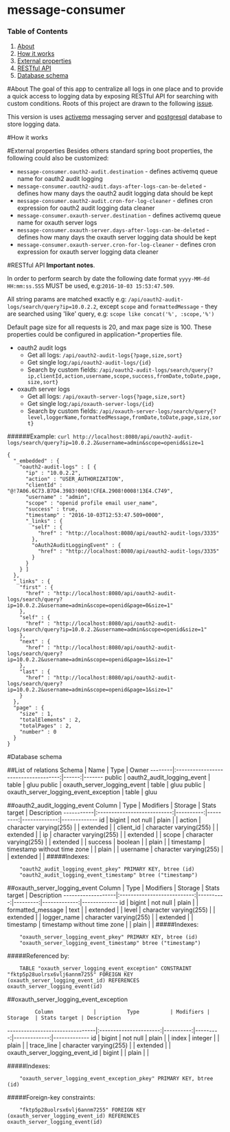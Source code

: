# message-consumer
### Table of Contents 
1. [About](https://github.com/GluuFederation/message-consumer#about)
2. [How it works](https://github.com/GluuFederation/message-consumer#how-it-works)
2. [External properties](https://github.com/GluuFederation/message-consumer#external-properties)
3. [RESTful API](https://github.com/GluuFederation/message-consumer#restful-api)
4. [Database schema](https://github.com/GluuFederation/message-consumer#database-schema)

#About
The goal of this app to centralize all logs in one place and to provide a quick access to logging data by exposing RESTful API for searching with custom conditions. Roots of this project are drawn to the following [issue](https://github.com/GluuFederation/oxAuth/issues/307).

This version is uses [activemq](http://activemq.apache.org/) messaging server and [postgresql](https://www.postgresql.org/) database to store logging data.

#How it works

#External properties
 Besides others standard spring boot properties, the following could also be customized:
 * `message-consumer.oauth2-audit.destination` - defines activemq queue name for oauth2 audit logging
 * `message-consumer.oauth2-audit.days-after-logs-can-be-deleted` - defines how many days the oauth2 audit logging data should be kept
 * `message-consumer.oauth2-audit.cron-for-log-cleaner` - defines cron expression for oauth2 audit logging data cleaner
 * `message-consumer.oxauth-server.destination` - defines activemq queue name for oxauth server logs
 * `message-consumer.oxauth-server.days-after-logs-can-be-deleted` - defines how many days the oxauth server logging data should be kept
 * `message-consumer.oxauth-server.cron-for-log-cleaner` - defines cron expression for oxauth server logging data cleaner
 
#RESTful API
**Important notes**.

In order to perform search by date the following date format `yyyy-MM-dd HH:mm:ss.SSS` MUST be used, e.g:`2016-10-03 15:53:47.509`.

All string params are matched exactly e.g: `/api/oauth2-audit-logs/search/query?ip=10.0.2.2`, except `scope` and `formattedMessage` - they are searched using 'like' query, e.g: `scope like concat('%', :scope,'%')`

Default page size for all requests is 20, and max page size is 100. These properties could be configured in application-*.properties file.

* oauth2 audit logs
    * Get all logs: `/api/oauth2-audit-logs{?page,size,sort}`
    * Get single log:`/api/oauth2-audit-logs/{id}`
    * Search by custom fields: `/api/oauth2-audit-logs/search/query{?ip,clientId,action,username,scope,success,fromDate,toDate,page,size,sort}`
* oxauth server logs
    * Get all logs: `/api/oxauth-server-logs{?page,size,sort}`
    * Get single log:`/api/oxauth-server-logs/{id}`
    * Search by custom fields: `/api/oxauth-server-logs/search/query{?level,loggerName,formattedMessage,fromDate,toDate,page,size,sort}`
    
    
    
######Example: `curl http://localhost:8080/api/oauth2-audit-logs/search/query?ip=10.0.2.2&username=admin&scope=openid&size=1`
```
{
  "_embedded" : {
    "oauth2-audit-logs" : [ {
      "ip" : "10.0.2.2",
      "action" : "USER_AUTHORIZATION",
      "clientId" : "@!7A06.6C73.B7D4.3983!0001!CFEA.2908!0008!13E4.C749",
      "username" : "admin",
      "scope" : "openid profile email user_name",
      "success" : true,
      "timestamp" : "2016-10-03T12:53:47.509+0000",
      "_links" : {
        "self" : {
          "href" : "http://localhost:8080/api/oauth2-audit-logs/3335"
        },
        "oAuth2AuditLoggingEvent" : {
          "href" : "http://localhost:8080/api/oauth2-audit-logs/3335"
        }
      }
    } ]
  },
  "_links" : {
    "first" : {
      "href" : "http://localhost:8080/api/oauth2-audit-logs/search/query?ip=10.0.2.2&username=admin&scope=openid&page=0&size=1"
    },
    "self" : {
      "href" : "http://localhost:8080/api/oauth2-audit-logs/search/query?ip=10.0.2.2&username=admin&scope=openid&size=1"
    },
    "next" : {
      "href" : "http://localhost:8080/api/oauth2-audit-logs/search/query?ip=10.0.2.2&username=admin&scope=openid&page=1&size=1"
    },
    "last" : {
      "href" : "http://localhost:8080/api/oauth2-audit-logs/search/query?ip=10.0.2.2&username=admin&scope=openid&page=1&size=1"
    }
  },
  "page" : {
    "size" : 1,
    "totalElements" : 2,
    "totalPages" : 2,
    "number" : 0
  }
}
```

#Database schema

##List of relations
Schema |                 Name                  | Type  | Owner
--------|:------------------------------------:|------:|-------
 public | oauth2_audit_logging_event            | table | gluu
 public | oxauth_server_logging_event           | table | gluu
 public | oxauth_server_logging_event_exception | table | gluu
 

##oauth2_audit_logging_event
  Column   |            Type             | Modifiers | Storage  | Stats target | Description
-----------|:---------------------------:|----------:|---------:|-------------:|-------------
 id        | bigint                      | not null  | plain    |              |
 action    | character varying(255)      |           | extended |              |
 client_id | character varying(255)      |           | extended |              |
 ip        | character varying(255)      |           | extended |              |
 scope     | character varying(255)      |           | extended |              |
 success   | boolean                     |           | plain    |              |
 timestamp | timestamp without time zone |           | plain    |              |
 username  | character varying(255)      |           | extended |              |
#####Indexes:
```
    "oauth2_audit_logging_event_pkey" PRIMARY KEY, btree (id)
    "oauth2_audit_logging_event_timestamp" btree ("timestamp")
```

##oxauth_server_logging_event
      Column       |            Type             | Modifiers | Storage  | Stats target | Description
-------------------|:---------------------------:|----------:|---------:|-------------:|-------------
 id                | bigint                      | not null  | plain    |              |
 formatted_message | text                        |           | extended |              |
 level             | character varying(255)      |           | extended |              |
 logger_name       | character varying(255)      |           | extended |              |
 timestamp         | timestamp without time zone |           | plain    |              |
#####Indexes:
```
    "oxauth_server_logging_event_pkey" PRIMARY KEY, btree (id)
    "oxauth_server_logging_event_timestamp" btree ("timestamp")
```
#####Referenced by:
```
    TABLE "oxauth_server_logging_event_exception" CONSTRAINT "fktp5p28uolrsx6vlj6annm7255" FOREIGN KEY (oxauth_server_logging_event_id) REFERENCES oxauth_server_logging_event(id)
```

##oxauth_server_logging_event_exception

             Column             |          Type          | Modifiers | Storage  | Stats target | Description
--------------------------------|:----------------------:|----------:|---------:|-------------:|-------------
 id                             | bigint                 | not null  | plain    |              |
 index                          | integer                |           | plain    |              |
 trace_line                     | character varying(255) |           | extended |              |
 oxauth_server_logging_event_id | bigint                 |           | plain    |              |
 
#####Indexes:
```
    "oxauth_server_logging_event_exception_pkey" PRIMARY KEY, btree (id)
```
#####Foreign-key constraints:
```
    "fktp5p28uolrsx6vlj6annm7255" FOREIGN KEY (oxauth_server_logging_event_id) REFERENCES oxauth_server_logging_event(id)
```

